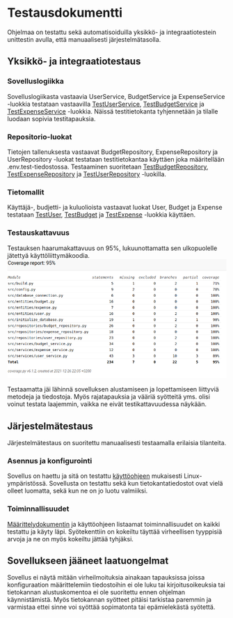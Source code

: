 # Testausdokumentti

Ohjelmaa on testattu sekä automatisoiduilla yksikkö- ja integraatiotestein unittestin avulla, että manuaalisesti järjestelmätasolla.

## Yksikkö- ja integraatiotestaus

### Sovelluslogiikka

Sovelluslogiikasta vastaavia UserService, BudgetService ja ExpenseService -luokkia testataan vastaavilla [TestUserService](https://github.com/hhautajarvi/ot2021/blob/master/src/tests/services/user_service_test.py), [TestBudgetService](https://github.com/hhautajarvi/ot2021/blob/master/src/tests/services/budget_service_test.py) ja [TestExpenseService](https://github.com/hhautajarvi/ot2021/blob/master/src/tests/services/expense_service_test.py) -luokkia. Näissä testitietokanta tyhjennetään ja tilalle luodaan sopivia testitapauksia.

### Repositorio-luokat

Tietojen tallenuksesta vastaavat BudgetRepository, ExpenseRepository ja UserRepository -luokat testataan testitietokantaa käyttäen joka määritellään .env.test-tiedostossa. Testaaminen suoritetaan [TestBudgetRepository](https://github.com/hhautajarvi/ot2021/blob/master/src/tests/repositories/budget_repository_test.py), [TestExpenseRepository](https://github.com/hhautajarvi/ot2021/blob/master/src/tests/repositories/expense_repository_test.py) ja [TestUserRepository](https://github.com/hhautajarvi/ot2021/blob/master/src/tests/repositories/user_repository_test.py) -luokilla.

### Tietomallit

Käyttäjä-, budjetti- ja kuluolioista vastaavat luokat User, Budget ja Expense testataan [TestUser](https://github.com/hhautajarvi/ot2021/blob/master/src/tests/entities/user_test.py), [TestBudget](https://github.com/hhautajarvi/ot2021/blob/master/src/tests/entities/budget_test.py) ja [TestExpense](https://github.com/hhautajarvi/ot2021/blob/master/src/tests/entities/expense_test.py) -luokkia käyttäen.

### Testauskattavuus

Testauksen haarumakattavuus on 95%, lukuunottamatta sen ulkopuolelle jätettyä käyttöliittymäkoodia.
![testikattavuus](./kuvat/coveragereport.png)

Testaamatta jäi lähinnä sovelluksen alustamiseen ja lopettamiseen liittyviä metodeja ja tiedostoja. Myös rajatapauksia ja vääriä syötteitä yms. olisi voinut testata laajemmin, vaikka ne eivät testikattavuudessa näykään.

## Järjestelmätestaus

Järjestelmätestaus on suoritettu manuaalisesti testaamalla erilaisia tilanteita.

### Asennus ja konfigurointi

Sovellus on haettu ja sitä on testattu [käyttöohjeen](https://github.com/hhautajarvi/ot2021/blob/master/dokumentaatio/kayttoohje.md) mukaisesti Linux-ympäristössä. Sovellusta on testattu sekä kun tietokantatiedostot ovat vielä olleet luomatta, sekä kun ne on jo luotu valmiiksi.

### Toiminnallisuudet

[Määrittelydokumentin](https://github.com/hhautajarvi/ot2021/blob/master/dokumentaatio/vaatimusmaarittely.md) ja käyttöohjeen listaamat toiminnallisuudet on kaikki testattu ja käyty läpi. Syötekenttiin on kokeiltu täyttää virheellisen tyyppisiä arvoja ja ne on myös kokeiltu jättää tyhjäksi.

## Sovellukseen jääneet laatuongelmat

Sovellus ei näytä mitään virheilmoituksia ainakaan tapauksissa joissa konfiguraation määrittelemiin tiedostoihin ei ole luku tai kirjoitusoikeuksia tai tietokannan alustuskomentoa ei ole suoritettu ennen ohjelman käynnistämistä. Myös tietokannan syötteet pitäisi tarkistaa paremmin ja varmistaa ettei sinne voi syöttää sopimatonta tai epämielekästä syötettä.
